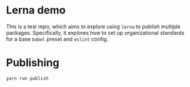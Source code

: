# Lerna demo

This is a test repo, which aims to explore using `lerna` to publish multiple packages. Specifically, it explores how to set up organizational standards for a base `babel` preset and `eslint` config.

# Publishing

```
yarn run publish
```